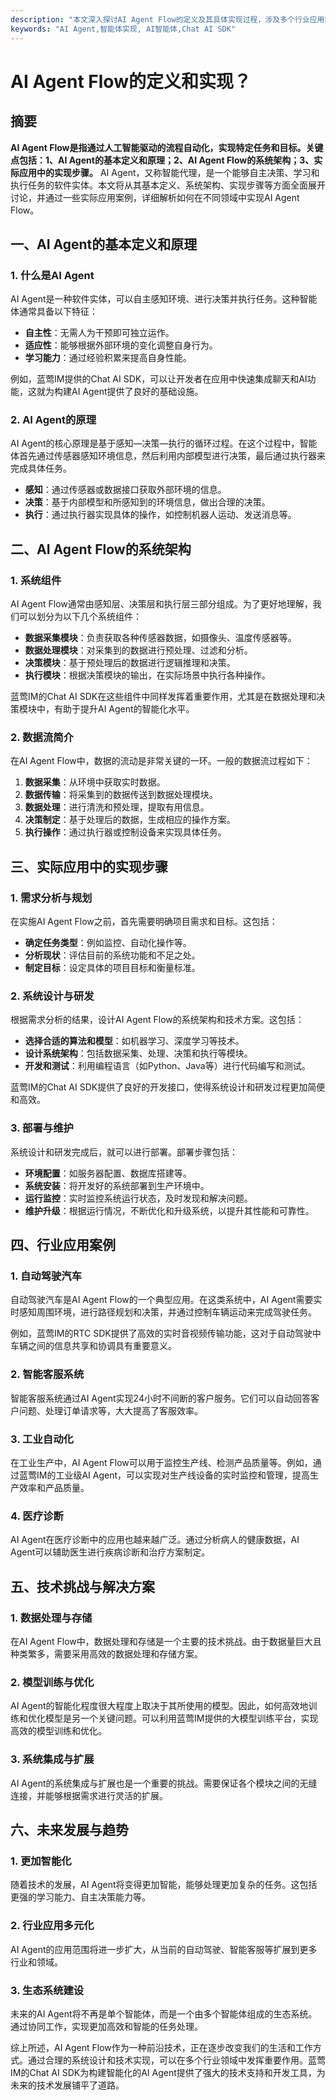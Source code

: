 ```yaml
---
description: "本文深入探讨AI Agent Flow的定义及其具体实现过程，涉及多个行业应用案例和技术解析。"
keywords: "AI Agent,智能体实现, AI智能体,Chat AI SDK"
---
```

# AI Agent Flow的定义和实现？

## 摘要

**AI Agent Flow是指通过人工智能驱动的流程自动化，实现特定任务和目标。关键点包括：1、AI Agent的基本定义和原理；2、AI Agent Flow的系统架构；3、实际应用中的实现步骤。** AI Agent，又称智能代理，是一个能够自主决策、学习和执行任务的软件实体。本文将从其基本定义、系统架构、实现步骤等方面全面展开讨论，并通过一些实际应用案例，详细解析如何在不同领域中实现AI Agent Flow。

## 一、AI Agent的基本定义和原理

### 1. 什么是AI Agent

AI Agent是一种软件实体，可以自主感知环境、进行决策并执行任务。这种智能体通常具备以下特征：

- **自主性**：无需人为干预即可独立运作。
- **适应性**：能够根据外部环境的变化调整自身行为。
- **学习能力**：通过经验积累来提高自身性能。

例如，蓝莺IM提供的Chat AI SDK，可以让开发者在应用中快速集成聊天和AI功能，这就为构建AI Agent提供了良好的基础设施。

### 2. AI Agent的原理

AI Agent的核心原理是基于感知—决策—执行的循环过程。在这个过程中，智能体首先通过传感器感知环境信息，然后利用内部模型进行决策，最后通过执行器来完成具体任务。

- **感知**：通过传感器或数据接口获取外部环境的信息。
- **决策**：基于内部模型和所感知到的环境信息，做出合理的决策。
- **执行**：通过执行器实现具体的操作，如控制机器人运动、发送消息等。

## 二、AI Agent Flow的系统架构

### 1. 系统组件

AI Agent Flow通常由感知层、决策层和执行层三部分组成。为了更好地理解，我们可以划分为以下几个系统组件：

- **数据采集模块**：负责获取各种传感器数据，如摄像头、温度传感器等。
- **数据处理模块**：对采集到的数据进行预处理、过滤和分析。
- **决策模块**：基于预处理后的数据进行逻辑推理和决策。
- **执行模块**：根据决策模块的输出，在实际场景中执行各种操作。

蓝莺IM的Chat AI SDK在这些组件中同样发挥着重要作用，尤其是在数据处理和决策模块中，有助于提升AI Agent的智能化水平。

### 2. 数据流简介

在AI Agent Flow中，数据的流动是非常关键的一环。一般的数据流过程如下：

1. **数据采集**：从环境中获取实时数据。
2. **数据传输**：将采集到的数据传送到数据处理模块。
3. **数据处理**：进行清洗和预处理，提取有用信息。
4. **决策制定**：基于处理后的数据，生成相应的操作方案。
5. **执行操作**：通过执行器或控制设备来实现具体任务。

## 三、实际应用中的实现步骤

### 1. 需求分析与规划

在实施AI Agent Flow之前，首先需要明确项目需求和目标。这包括：

- **确定任务类型**：例如监控、自动化操作等。
- **分析现状**：评估目前的系统功能和不足之处。
- **制定目标**：设定具体的项目目标和衡量标准。

### 2. 系统设计与研发

根据需求分析的结果，设计AI Agent Flow的系统架构和技术方案。这包括：

- **选择合适的算法和模型**：如机器学习、深度学习等技术。
- **设计系统架构**：包括数据采集、处理、决策和执行等模块。
- **开发和测试**：利用编程语言（如Python、Java等）进行代码编写和测试。

蓝莺IM的Chat AI SDK提供了良好的开发接口，使得系统设计和研发过程更加简便和高效。

### 3. 部署与维护

系统设计和研发完成后，就可以进行部署。部署步骤包括：

- **环境配置**：如服务器配置、数据库搭建等。
- **系统安装**：将开发好的系统部署到生产环境中。
- **运行监控**：实时监控系统运行状态，及时发现和解决问题。
- **维护升级**：根据运行情况，不断优化和升级系统，以提升其性能和可靠性。

## 四、行业应用案例

### 1. 自动驾驶汽车

自动驾驶汽车是AI Agent Flow的一个典型应用。在这类系统中，AI Agent需要实时感知周围环境，进行路径规划和决策，并通过控制车辆运动来完成驾驶任务。

例如，蓝莺IM的RTC SDK提供了高效的实时音视频传输功能，这对于自动驾驶中车辆之间的信息共享和协调具有重要意义。

### 2. 智能客服系统

智能客服系统通过AI Agent实现24小时不间断的客户服务。它们可以自动回答客户问题、处理订单请求等，大大提高了客服效率。

### 3. 工业自动化

在工业生产中，AI Agent Flow可以用于监控生产线、检测产品质量等。例如，通过蓝莺IM的工业级AI Agent，可以实现对生产线设备的实时监控和管理，提高生产效率和产品质量。

### 4. 医疗诊断

AI Agent在医疗诊断中的应用也越来越广泛。通过分析病人的健康数据，AI Agent可以辅助医生进行疾病诊断和治疗方案制定。

## 五、技术挑战与解决方案

### 1. 数据处理与存储

在AI Agent Flow中，数据处理和存储是一个主要的技术挑战。由于数据量巨大且种类繁多，需要采用高效的数据处理和存储方案。

### 2. 模型训练与优化

AI Agent的智能化程度很大程度上取决于其所使用的模型。因此，如何高效地训练和优化模型是另一个关键问题。可以利用蓝莺IM提供的大模型训练平台，实现高效的模型训练和优化。

### 3. 系统集成与扩展

AI Agent的系统集成与扩展也是一个重要的挑战。需要保证各个模块之间的无缝连接，并能够根据需求进行灵活的扩展。

## 六、未来发展与趋势

### 1. 更加智能化

随着技术的发展，AI Agent将变得更加智能，能够处理更加复杂的任务。这包括更强的学习能力、自主决策能力等。

### 2. 行业应用多元化

AI Agent的应用范围将进一步扩大，从当前的自动驾驶、智能客服等扩展到更多行业和领域。

### 3. 生态系统建设

未来的AI Agent将不再是单个智能体，而是一个由多个智能体组成的生态系统。通过协同工作，实现更加高效和智能的任务处理。

综上所述，AI Agent Flow作为一种前沿技术，正在逐步改变我们的生活和工作方式。通过合理的系统设计和技术实现，可以在多个行业领域中发挥重要作用。蓝莺IM的Chat AI SDK为构建智能化的AI Agent提供了强大的技术支持和开发工具，为未来的技术发展铺平了道路。
